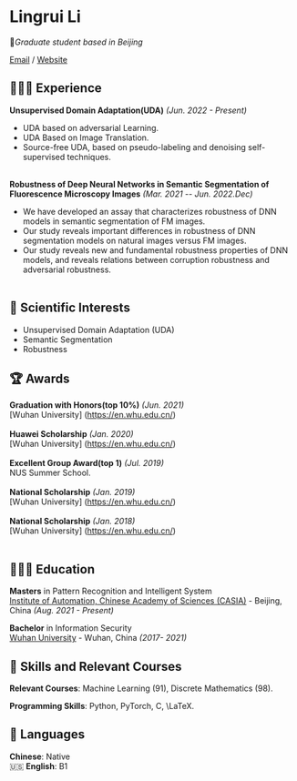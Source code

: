 # Lingrui Li

🌱_Graduate student based in Beijing_ <br>

[Email](lilingrui2021@ia.ac.cn) / [Website]([https://workwithcarolyn.com/](https://lingrayy.github.io/)) 
<!-- / [LinkedIn](https://www.linkedin.com/in/carolstran/) / [GitHub](https://github.com/carolstran/) / [Twitter](https://twitter.com/carolstran/) / [DEV](https://dev.to/carolstran/) -->

## 👩🏼‍💻 Experience

**Unsupervised Domain Adaptation(UDA)**  _(Jun. 2022 - Present)_ <br>
  - UDA based on adversarial Learning.
  - UDA Based on Image Translation.
  - Source-free UDA, based on pseudo-labeling and denoising self-supervised techniques.
<br><br>

**Robustness of Deep Neural Networks in Semantic Segmentation of Fluorescence Microscopy Images**  _(Mar. 2021 -- Jun. 2022.Dec)_ <br>
  - We have developed an assay that characterizes robustness of DNN models in semantic segmentation of FM images.
  - Our study reveals important differences in robustness of DNN segmentation models on natural images versus FM images.
  - Our study reveals new and fundamental robustness properties of DNN models, and reveals relations between corruption robustness and adversarial robustness.
<br><br>


<!-- **Co-Organizer** @ [QueerJS](https://queerjs.com/) _(Jun 2019 - Dec 2021)_<br>
🏳️‍🌈 A meetup for everyone where queer speakers take the stage.
  - Selected speakers and scheduling events
  - Fostered an inclusive community and enforced the code of conduct
  - 🐻 _Previously co-organized [BerlinJS](https://berlinjs.org/) from May 2018 - May 2020_
  <br><br> -->
  

<!--**Want me to speak at your event?**
<br>💖 [Check out my website](https://lingrayy.github.io/) for more information.
<br><br>-->

## 💖 Scientific Interests
 - Unsupervised Domain Adaptation (UDA)
 - Semantic Segmentation
 - Robustness
  
  
## 🏆 Awards

**Graduation with Honors(top 10%)**  _(Jun. 2021)_ <br>
[Wuhan University] (https://en.whu.edu.cn/)
<br><br>
**Huawei Scholarship** _(Jan. 2020)_ <br>
[Wuhan University] (https://en.whu.edu.cn/)
<br><br>
**Excellent Group Award(top 1)** _(Jul. 2019)_ <br>
NUS Summer School.
<br><br>
**National Scholarship** _(Jan. 2019)_ <br>
[Wuhan University] (https://en.whu.edu.cn/)
<br><br>
**National Scholarship** _(Jan. 2018)_ <br>
[Wuhan University] (https://en.whu.edu.cn/)
<br><br>


## 👩🏼‍🎓 Education

**Masters** in Pattern Recognition and Intelligent System<br>
[Institute of Automation, Chinese Academy of Sciences (CASIA)](https://www.spiced-academy.com/) - Beijing, China _(Aug. 2021 - Present)_ <br>

**Bachelor** in Information Security<br>
[Wuhan University](https://en.whu.edu.cn/) - Wuhan, China _(2017- 2021)_


## 💫 Skills and Relevant Courses
**Relevant Courses**: Machine Learning (91), Discrete Mathematics (98).

**Programming Skills**: Python, PyTorch, C, \LaTeX.

## 💬 Languages

 **Chinese**: Native <br>
🇺🇸 **English**: B1
<br><br>
